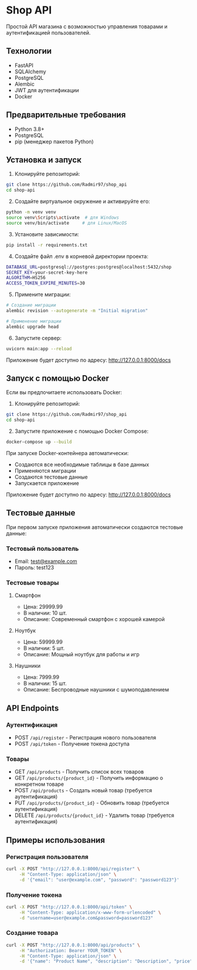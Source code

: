 # Shop API

Простой API магазина с возможностью управления товарами и аутентификацией пользователей.

## Технологии

- FastAPI
- SQLAlchemy
- PostgreSQL
- Alembic
- JWT для аутентификации
- Docker

## Предварительные требования

- Python 3.8+
- PostgreSQL
- pip (менеджер пакетов Python)

## Установка и запуск

1. Клонируйте репозиторий:
```bash
git clone https://github.com/Radmir97/shop_api
cd shop-api
```

2. Создайте виртуальное окружение и активируйте его:
```bash
python -m venv venv
source venv\Scripts\activate  # для Windows
source venv/bin/activate     # для Linux/MacOS
```

3. Установите зависимости:
```bash
pip install -r requirements.txt
```

4. Создайте файл .env в корневой директории проекта:
```bash
DATABASE_URL=postgresql://postgres:postgres@localhost:5432/shop
SECRET_KEY=your-secret-key-here
ALGORITHM=HS256
ACCESS_TOKEN_EXPIRE_MINUTES=30
```

5. Примените миграции:
```bash
# Создание миграции
alembic revision --autogenerate -m "Initial migration"

# Применение миграции
alembic upgrade head
```

6. Запустите сервер:
```bash
uvicorn main:app --reload
```

Приложение будет доступно по адресу: http://127.0.0.1:8000/docs

## Запуск с помощью Docker

Если вы предпочитаете использовать Docker:

1. Клонируйте репозиторий:
```bash
git clone https://github.com/Radmir97/shop_api
cd shop-api
```

2. Запустите приложение с помощью Docker Compose:
```bash
docker-compose up --build
```

При запуске Docker-контейнера автоматически:
- Создаются все необходимые таблицы в базе данных
- Применяются миграции
- Создаются тестовые данные
- Запускается приложение

Приложение будет доступно по адресу: http://127.0.0.1:8000/docs

## Тестовые данные

При первом запуске приложения автоматически создаются тестовые данные:

### Тестовый пользователь
- Email: test@example.com
- Пароль: test123

### Тестовые товары
1. Смартфон
   - Цена: 29999.99
   - В наличии: 10 шт.
   - Описание: Современный смартфон с хорошей камерой

2. Ноутбук
   - Цена: 59999.99
   - В наличии: 5 шт.
   - Описание: Мощный ноутбук для работы и игр

3. Наушники
   - Цена: 7999.99
   - В наличии: 15 шт.
   - Описание: Беспроводные наушники с шумоподавлением

## API Endpoints

### Аутентификация

- POST `/api/register` - Регистрация нового пользователя
- POST `/api/token` - Получение токена доступа

### Товары

- GET `/api/products` - Получить список всех товаров
- GET `/api/products/{product_id}` - Получить информацию о конкретном товаре
- POST `/api/products` - Создать новый товар (требуется аутентификация)
- PUT `/api/products/{product_id}` - Обновить товар (требуется аутентификация)
- DELETE `/api/products/{product_id}` - Удалить товар (требуется аутентификация)

## Примеры использования

### Регистрация пользователя

```bash
curl -X POST "http://127.0.0.1:8000/api/register" \
     -H "Content-Type: application/json" \
     -d '{"email": "user@example.com", "password": "password123"}'
```

### Получение токена

```bash
curl -X POST "http://127.0.0.1:8000/api/token" \
     -H "Content-Type: application/x-www-form-urlencoded" \
     -d "username=user@example.com&password=password123"
```

### Создание товара

```bash
curl -X POST "http://127.0.0.1:8000/api/products" \
     -H "Authorization: Bearer YOUR_TOKEN" \
     -H "Content-Type: application/json" \
     -d '{"name": "Product Name", "description": "Description", "price": 99.99, "stock": 10}'
``` 